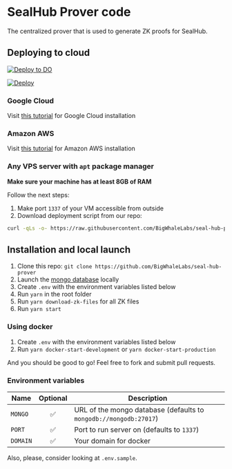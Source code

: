 # SealHub Prover code

The centralized prover that is used to generate ZK proofs for SealHub.

## Deploying to cloud

[![Deploy to DO](https://www.deploytodo.com/do-btn-blue.svg)](https://cloud.digitalocean.com/apps/new?repo=https://github.com/BigWhaleLabs/seal-hub-prover/tree/main)

[![Deploy](https://www.herokucdn.com/deploy/button.svg)](https://heroku.com/deploy?template=https://github.com/BigWhaleLabs/seal-hub-prover/tree/main)

### Google Cloud

Visit [this tutorial](./tutorials/GCPINSTALLATION.md) for Google Cloud installation

### Amazon AWS

Visit [this tutorial](./tutorials/AWSINSTALLATION.md) for Amazon AWS installation

### Any VPS server with `apt` package manager

**Make sure your machine has at least 8GB of RAM**

Follow the next steps:

1. Make port `1337` of your VM accessible from outside
2. Download deployment script from our repo:

```bash
curl -qLs -o- https://raw.githubusercontent.com/BigWhaleLabs/seal-hub-prover/run_unix.sh | sh

```

## Installation and local launch

1. Clone this repo: `git clone https://github.com/BigWhaleLabs/seal-hub-prover`
2. Launch the [mongo database](https://www.mongodb.com/) locally
3. Create `.env` with the environment variables listed below
4. Run `yarn` in the root folder
5. Run `yarn download-zk-files` for all ZK files
6. Run `yarn start`

### Using docker

1. Create `.env` with the environment variables listed below
2. Run `yarn docker-start-development` or `yarn docker-start-production`

And you should be good to go! Feel free to fork and submit pull requests.

### Environment variables

| Name     | Optional | Description                                                       |
| -------- | :------: | ----------------------------------------------------------------- |
| `MONGO`  |    ✅    | URL of the mongo database (defaults to `mongodb://mongodb:27017`) |
| `PORT`   |    ✅    | Port to run server on (defaults to `1337`)                        |
| `DOMAIN` |    ✅    | Your domain for docker                                            |

Also, please, consider looking at `.env.sample`.
